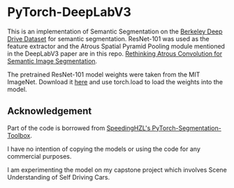 # PyTorch-DeepLabV3

This is an implementation of Semantic Segmentation on the [Berkeley Deep Drive Dataset](http://bdd-data.berkeley.edu/index.html) for semantic segmentation. ResNet-101 was used as the feature extractor and the Atrous Spatial Pyramid Pooling module mentioned in the DeepLabV3 paper are in this repo. [Rethinking Atrous Convolution for Semantic Image Segmentation](https://arxiv.org/abs/1706.05587).

The pretrained ResNet-101 model weights were taken from the MIT ImageNet. Download it [here]((http://sceneparsing.csail.mit.edu/model/pretrained_resnet/resnet101-imagenet.pth)) and use torch.load to load the weights into the model.

## Acknowledgement
Part of the code is borrowed from [SpeedingHZL's PyTorch-Segmentation-Toolbox](https://github.com/speedinghzl/pytorch-segmentation-toolbox). 

I have no intention of copying the models or using the code for any commercial purposes. 

I am experimenting the model on my capstone project which involves Scene Understanding of Self Driving Cars.